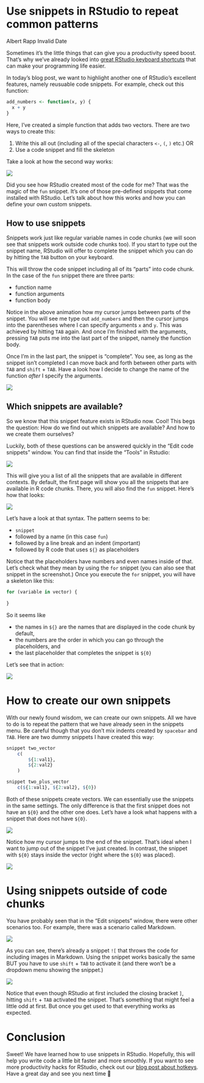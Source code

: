 # Use snippets in RStudio to repeat common patterns
Albert Rapp
Invalid Date

<!-- Not sure how to connect this to consulting work -->

Sometimes it’s the little things that can give you a productivity speed boost. That’s why we’ve already looked into [great RStudio keyboard shortcuts](https://rfortherestofus.com/2023/11/rstudio-hotkeys) that can make your programming life easier.

In today’s blog post, we want to highlight another one of RStudio’s excellent features, namely reusuable code snippets. For example, check out this function:

``` r
add_numbers <- function(x, y) {
  x + y
}
```

Here, I’ve created a simple function that adds two vectors. There are two ways to create this:

1.  Write this all out (including all of the special characters `<-`, `(`, `)` etc.) OR
2.  Use a code snippet and fill the skeleton

Take a look at how the second way works:

![](fun_snippet.gif)

Did you see how RStudio created most of the code for me? That was the magic of the `fun` snippet. It’s one of those pre-defined snippets that come installed with RStudio. Let’s talk about how this works and how you can define your own custom snippets.

## How to use snippets

Snippets work just like regular variable names in code chunks (we will soon see that snippets work outside code chunks too). If you start to type out the snippet name, RStudio will offer to complete the snippet which you can do by hitting the `TAB` button on your keyboard.

This will throw the code snippet including all of its “parts” into code chunk. In the case of the `fun` snippet there are three parts:

- function name
- function arguments
- function body

Notice in the above animation how my cursor jumps between parts of the snippet. You will see me type out `add_numbers` and then the cursor jumps into the parentheses where I can specify arguments `x` and `y`. This was achieved by hitting `TAB` again. And once I’m finished with the arguments, pressing `TAB` puts me into the last part of the snippet, namely the function body.

Once I’m in the last part, the snippet is “complete”. You see, as long as the snippet isn’t completed I can move back and forth between other parts with `TAB` and `shift` + `TAB`. Have a look how I decide to change the name of the function *after* I specify the arguments.

![](fun_snippet_with_name_change.gif)

## Which snippets are available?

So we know that this snippet feature exists in RStudio now. Cool! This begs the question: How do we find out which snippets are available? And how to we create them ourselves?

Luckily, both of these questions can be answered quickly in the “Edit code snippets” window. You can find that inside the “Tools” in Rstudio:

![](snippet_menu.png)

This will give you a list of all the snippets that are available in different contexts. By default, the first page will show you all the snippets that are available in R code chunks. There, you will also find the `fun` snippet. Here’s how that looks:

![](fun_snippet_menu.png)

Let’s have a look at that syntax. The pattern seems to be:

- `snippet`
- followed by a name (in this case `fun`)
- followed by a line break and an indent (important)
- followed by R code that uses `${}` as placeholders

Notice that the placeholders have numbers and even names inside of that. Let’s check what they mean by using the `for` snippet (you can also see that snippet in the screenshot.) Once you execute the `for` snippet, you will have a skeleton like this:

``` r
for (variable in vector) {
  
}
```

So it seems like

- the names in `${}` are the names that are displayed in the code chunk by default,
- the numbers are the order in which you can go through the placeholders, and
- the last placeholder that completes the snippet is `${0}`

Let’s see that in action:

![](for_snippet.gif)

# How to create our own snippets

With our newly found wisdom, we can create our own snippets. All we have to do is to repeat the pattern that we have already seen in the snippets menu. Be careful though that you don’t mix indents created by `spacebar` and `TAB`. Here are two dummy snippets I have created this way:

``` r
snippet two_vector
    c(
        ${1:val1}, 
        ${2:val2}
    )

snippet two_plus_vector
    c(${1:val1}, ${2:val2}, ${0})
```

Both of these snippets create vectors. We can essentially use the snippets in the same settings. The only difference is that the first snippet does not have an `${0}` and the other one does. Let’s have a look what happens with a snippet that does not have `${0}`.

![](two_vector_snippet.gif)

Notice how my cursor jumps to the end of the snippet. That’s ideal when I want to jump out of the snippet I’ve just created. In contrast, the snippet with `${0}` stays inside the vector (right where the `${0}` was placed).

![](two_vector_plus_snippet.gif)

# Using snippets outside of code chunks

You have probably seen that in the “Edit snippets” window, there were other scenarios too. For example, there was a scenario called Markdown.

![](Markdown_snippets.png)

As you can see, there’s already a snippet `![` that throws the code for including images in Markdown. Using the snippet works basically the same BUT you have to use `shift` + `TAB` to activate it (and there won’t be a dropdown menu showing the snippet.)

![](include_image_snippet.gif)

Notice that even though RStudio at first included the closing bracket `]`, hitting `shift` + `TAB` activated the snippet. That’s something that might feel a little odd at first. But once you get used to that everything works as expected.

# Conclusion

Sweet! We have learned how to use snippets in RStudio. Hopefully, this will help you write code a little bit faster and more smoothly. If you want to see more productivity hacks for RStudio, check out our [blog post about hotkeys](https://rfortherestofus.com/2023/11/rstudio-hotkeys). Have a great day and see you next time 👋
